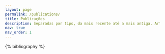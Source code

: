 ```yaml
---
layout: page
permalink: /publications/
title: Publicações
description: Separadas por tipo, da mais recente até a mais antiga. Artigos de opinião estão disponíveis no Blog.
nav: true
nav_order: 1
---
```


<!-- _pages/publications.md -->

<div class="publications">

{% bibliography %}

</div>
